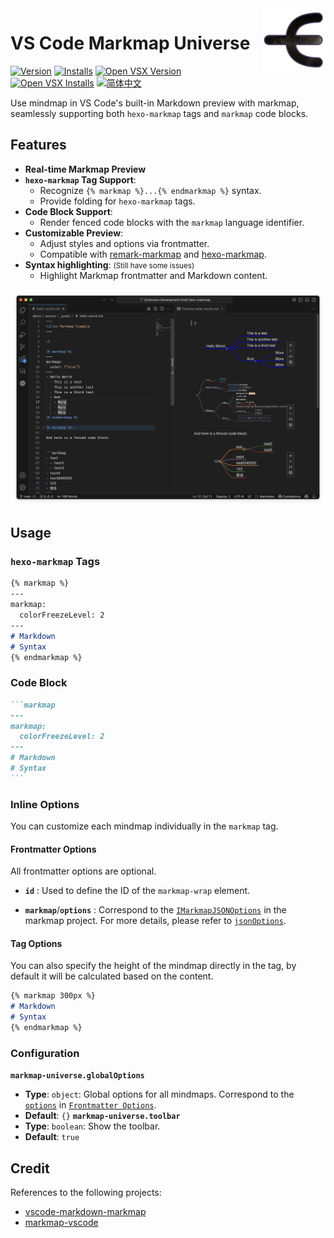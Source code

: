 <img src="https://raw.githubusercontent.com/markmap-universe/logo/master/universe.png" alt="Markmap Universe logo" width="100" height="100" align="right" />

# VS Code Markmap Universe

[![Version](https://img.shields.io/visual-studio-marketplace/v/maxchang.vscode-markmap-universe)](https://marketplace.visualstudio.com/items?itemName=maxchang.vscode-markmap-universe) 
[![Installs](https://img.shields.io/visual-studio-marketplace/i/maxchang.vscode-markmap-universe)](https://marketplace.visualstudio.com/items?itemName=maxchang.vscode-markmap-universe) 
[![Open VSX Version](https://img.shields.io/open-vsx/v/maxchang/vscode-markmap-universe)](https://open-vsx.org/extension/maxchang/vscode-markmap-universe)
[![Open VSX Installs](https://img.shields.io/open-vsx/dt/maxchang/vscode-markmap-universe)](https://open-vsx.org/extension/maxchang/vscode-markmap-universe)
[![简体中文](https://img.shields.io/badge/README-简体中文-purple)](README.zh_CN.md)

Use mindmap in VS Code's built-in Markdown preview with markmap, seamlessly supporting both `hexo-markmap` tags and `markmap` code blocks.

## Features  

- **Real-time Markmap Preview**
- **`hexo-markmap` Tag Support**:  
  - Recognize `{% markmap %}...{% endmarkmap %}` syntax.  
  - Provide folding for `hexo-markmap` tags. 
- **Code Block Support**: 
  - Render fenced code blocks with the `markmap` language identifier.  
- **Customizable Preview**:  
  - Adjust styles and options via frontmatter.  
  - Compatible with [remark-markmap](https://github.com/markmap-universe/remark-markmap#frontmatter-options) and [hexo-markmap](https://github.com/markmap-universe/hexo-markmap#options).  
- **Syntax highlighting**: <small>(Still have some issues)</small>
  - Highlight Markmap frontmatter and Markdown content. 

![](res/preview.png)


## Usage

### `hexo-markmap` Tags

```markdown
{% markmap %}
---
markmap:
  colorFreezeLevel: 2
---
# Markdown
# Syntax
{% endmarkmap %}
```

### Code Block

````markdown
```markmap
---
markmap:
  colorFreezeLevel: 2
---
# Markdown
# Syntax
```
````

### Inline Options

You can customize each mindmap individually in the `markmap` tag.

#### Frontmatter Options

All frontmatter options are optional.

- **`id`** : Used to define the ID of the `markmap-wrap` element.  

- **`markmap`**/**`options`** : Correspond to the [`IMarkmapJSONOptions`](https://markmap.js.org/api/interfaces/markmap-view.IMarkmapJSONOptions.html) in the markmap project. For more details, please refer to [`jsonOptions`](https://markmap.js.org/docs/json-options#option-list).

#### Tag Options

You can also specify the height of the mindmap directly in the tag, by default it will be calculated based on the content.


```markdown
{% markmap 300px %}
# Markdown
# Syntax
{% endmarkmap %}
```

### Configuration

**`markmap-universe.globalOptions`**
  - **Type**: `object`: Global options for all mindmaps. Correspond to the [`options`](#jsonOptions) in [`Frontmatter Options`](#frontmatter-options).
  - **Default**: `{}`
**`markmap-universe.toolbar`**
  - **Type**: `boolean`: Show the toolbar.
  - **Default**: `true`

## Credit

References to the following projects:

- [vscode-markdown-markmap](https://github.com/phoihos/vscode-markdown-markmap)
- [markmap-vscode](https://github.com/markmap/markmap-vscode/)
